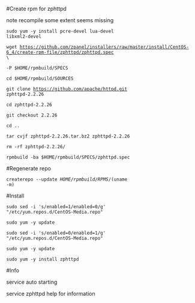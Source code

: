 #Create rpm for zphttpd

note recompile some extent seems missing

<code>sudo yum -y install pcre-devel lua-devel libxml2-devel</code>

<code>wget https://github.com/zpanel/installers/raw/master/install/CentOS-6_4/create-rpm-file/zphttpd/zphttpd.spec \ </code>

<code>-P $HOME/rpmbuild/SPECS</code>

<code>cd $HOME/rpmbuild/SOURCES</code>

<code>git clone https://github.com/apache/httpd.git zphttpd-2.2.26</code>

<code>cd zphttpd-2.2.26</code>

<code>git checkout 2.2.26</code>

<code>cd ..</code>

<code>tar cvjf zphttpd-2.2.26.tar.bz2 zphttpd-2.2.26</code>

<code>rm -rf zphttpd-2.2.26/</code>

<code>rpmbuild -ba $HOME/rpmbuild/SPECS/zphttpd.spec</code>

#Regenerate repo

<code>createrepo --update $HOME/rpmbuild/RPMS/$(uname -m)</code>

#Install

<code>sudo sed -i 's/enabled=1/enabled=0/g' "/etc/yum.repos.d/CentOS-Media.repo"</code>

<code>sudo yum -y update</code>

<code>sudo sed -i 's/enabled=0/enabled=1/g' "/etc/yum.repos.d/CentOS-Media.repo"</code>

<code>sudo yum -y update</code>

<code>sudo yum -y install zphttpd</code>

#Info

service auto starting

service zphttpd help for information
